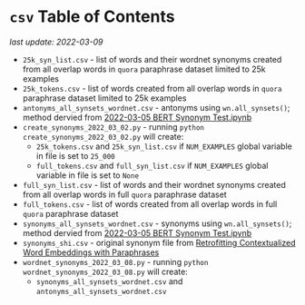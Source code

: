 # `csv` Table of Contents
_last update: 2022-03-09_

* `25k_syn_list.csv` - list of words and their wordnet synonyms created from all overlap words in `quora` paraphrase dataset limited to 25k examples
* `25k_tokens.csv` - list of words created from all overlap words in `quora` paraphrase dataset limited to 25k examples
* `antonyms_all_synsets_wordnet.csv` - antonyms using `wn.all_synsets()`; method dervied from [2022-03-05 BERT Synonym Test.ipynb](https://github.com/jscuds/rf-bert/blob/103171b27cf1742e9fb1b22a05b05dd2d900661f/notebooks/2022-03-05%20BERT%20Synonym%20Test.ipynb)
* `create_synonyms_2022_03_02.py` - running `python create_synonyms_2022_03_02.py` will create:
    * `25k_tokens.csv` and `25k_syn_list.csv` if `NUM_EXAMPLES` global variable in file is set to `25_000`
    * `full_tokens.csv` and `full_syn_list.csv` if `NUM_EXAMPLES` global variable in file is set to `None`
* `full_syn_list.csv` - list of words and their wordnet synonyms created from all overlap words in full `quora` paraphrase dataset
* `full_tokens.csv` - list of words created from all overlap words in full `quora` paraphrase dataset
* `synonyms_all_synsets_wordnet.csv` - synonyms using `wn.all_synsets()`; method dervied from [2022-03-05 BERT Synonym Test.ipynb](https://github.com/jscuds/rf-bert/blob/103171b27cf1742e9fb1b22a05b05dd2d900661f/notebooks/2022-03-05%20BERT%20Synonym%20Test.ipynb)
* `synonyms_shi.csv` - original synonym file from  [Retrofitting Contextualized Word Embeddings with Paraphrases](https://aclanthology.org/D19-1113)
* `wordnet_synonyms_2022_03_08.py` - running `python wordnet_synonyms_2022_03_08.py` will create:
    * `synonyms_all_synsets_wordnet.csv` and `antonyms_all_synsets_wordnet.csv`